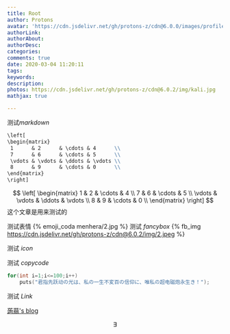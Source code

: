 ```yaml
---
title: Root
author: Protons
avatar: 'https://cdn.jsdelivr.net/gh/protons-z/cdn@6.0.0/images/profile/2.jpg'
authorLink: 
authorAbout: 
authorDesc: 
categories: 
comments: true
date: 2020-03-04 11:20:11
tags:
keywords:
description:
photos: https://cdn.jsdelivr.net/gh/protons-z/cdn@6.0.2/img/kali.jpg
mathjax: true

---
```


测试$markdown$
``` markdown
\left[
\begin{matrix}
 1      & 2      & \cdots & 4      \\
 7      & 6      & \cdots & 5      \\
 \vdots & \vdots & \ddots & \vdots \\
 8      & 9      & \cdots & 0      \\
\end{matrix}
\right]
```
$$
\left[
\begin{matrix}
 1      & 2      & \cdots & 4      \\
 7      & 6      & \cdots & 5      \\
 \vdots & \vdots & \ddots & \vdots \\
 8      & 9      & \cdots & 0      \\
\end{matrix}
\right]
$$
这个文章是用来测试的

测试表情
{% emoji_coda  menhera/2.jpg %}
测试 $fancybox$
{% fb_img  https://cdn.jsdelivr.net/gh/protons-z/cdn@6.0.2/img/2.jpeg  %}

测试 $icon$
<i class="zkq zkq-fort"></i>

测试 $copy code$

``` cpp
for(int i=1;i<=100;i++)
    puts("君指先跃动の光は、私の一生不変百の信仰に、唯私の超电磁炮永生き！");
```

测试 $Link$

[蒟蒻's blog](https://protons-z.github.io)

$$\exists$$